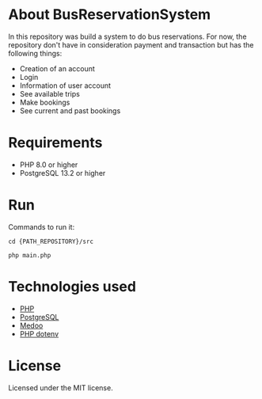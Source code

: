 # About BusReservationSystem

In this repository was build a system to do bus reservations. For now, the repository don't have in consideration payment and transaction but has the following things:

- Creation of an account
- Login
- Information of user account
- See available trips
- Make bookings
- See current and past bookings


# Requirements

- PHP 8.0 or higher
- PostgreSQL 13.2 or higher


# Run

Commands to run it:

```
cd {PATH_REPOSITORY}/src
```

```
php main.php
```


# Technologies used

- [PHP](https://www.php.net/manual/en/)
- [PostgreSQL](https://www.postgresql.org/docs/13/index.html)
- [Medoo](https://medoo.in/doc)
- [PHP dotenv](https://github.com/vlucas/phpdotenv)

# License

Licensed under the MIT license.
